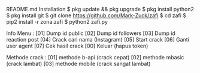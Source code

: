 README.md
Installation
$ pkg update && pkg upgrade
$ pkg install python2
$ pkg install git
$ git clone https://github.com/Mark-Zuck/zafi
$ cd zafi
$ pip2 install -r zona.zafi
$ python2 zafi.py

Info Menu :
[01] Dump id public
[02] Dump id followers
[03] Dump id reaction post
[04] Crack cari nama (Instagram)
[05] Start crack
[06] Ganti user agent
[07] Cek hasil crack
[00] Keluar (hapus token)

Methode crack :
[01] methode b-api (crack cepat)
[02] methode mbasic (crack lambat)
[03] methode mobile (crack sangat lambat)

